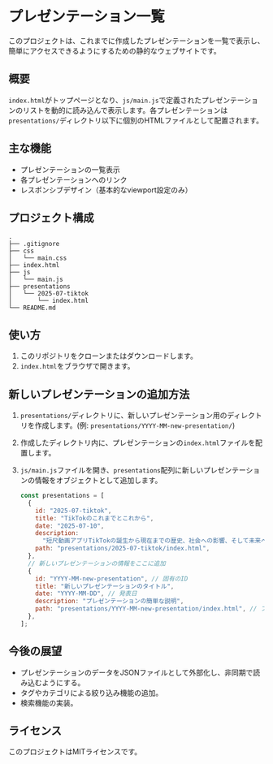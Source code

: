 # プレゼンテーション一覧

このプロジェクトは、これまでに作成したプレゼンテーションを一覧で表示し、簡単にアクセスできるようにするための静的なウェブサイトです。

## 概要

`index.html`がトップページとなり、`js/main.js`で定義されたプレゼンテーションのリストを動的に読み込んで表示します。各プレゼンテーションは`presentations/`ディレクトリ以下に個別のHTMLファイルとして配置されます。

## 主な機能

- プレゼンテーションの一覧表示
- 各プレゼンテーションへのリンク
- レスポンシブデザイン（基本的なviewport設定のみ）

## プロジェクト構成

```
.
├── .gitignore
├── css
│   └── main.css
├── index.html
├── js
│   └── main.js
├── presentations
│   └── 2025-07-tiktok
│       └── index.html
└── README.md
```

## 使い方

1.  このリポジトリをクローンまたはダウンロードします。
2.  `index.html`をブラウザで開きます。

## 新しいプレゼンテーションの追加方法

1.  `presentations/`ディレクトリに、新しいプレゼンテーション用のディレクトリを作成します。(例: `presentations/YYYY-MM-new-presentation/`)
2.  作成したディレクトリ内に、プレゼンテーションの`index.html`ファイルを配置します。
3.  `js/main.js`ファイルを開き、`presentations`配列に新しいプレゼンテーションの情報をオブジェクトとして追加します。

    ```javascript
    const presentations = [
      {
        id: "2025-07-tiktok",
        title: "TikTokのこれまでとこれから",
        date: "2025-07-10",
        description:
          "短尺動画アプリTikTokの誕生から現在までの歴史、社会への影響、そして未来への展望について解説します。",
        path: "presentations/2025-07-tiktok/index.html",
      },
      // 新しいプレゼンテーションの情報をここに追加
      {
        id: "YYYY-MM-new-presentation", // 固有のID
        title: "新しいプレゼンテーションのタイトル",
        date: "YYYY-MM-DD", // 発表日
        description: "プレゼンテーションの簡単な説明",
        path: "presentations/YYYY-MM-new-presentation/index.html", // ファイルへのパス
      },
    ];
    ```

## 今後の展望

- プレゼンテーションのデータをJSONファイルとして外部化し、非同期で読み込むようにする。
- タグやカテゴリによる絞り込み機能の追加。
- 検索機能の実装。

## ライセンス

このプロジェクトはMITライセンスです。
